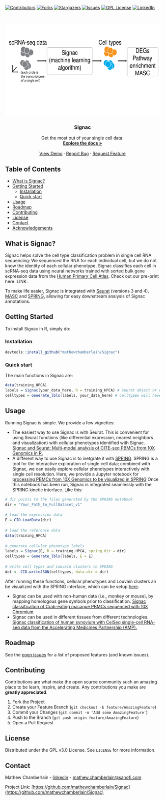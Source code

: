[![Contributors][contributors-shield]][contributors-url]
[![Forks][forks-shield]][forks-url]
[![Stargazers][stars-shield]][stars-url]
[![Issues][issues-shield]][issues-url]
[![GPL License][license-shield]][license-url]
[![LinkedIn][linkedin-shield]][linkedin-url]

<!-- PROJECT LOGO -->
<br />
<p align="center">
  <a href="https://www.sanofi.com/">
    <img src="images/GitHubFigure.svg" alt="Logo" width="600" height="300">
  </a>

  <h3 align="center">Signac</h3>

  <p align="center">
    Get the most out of your single cell data.
    <br />
    <a href="https://github.com/mathewchamberlain/Signac"><strong>Explore the docs »</strong></a>
    <br />
    <br />
    <a href="https://htmlpreview.github.io/?https://github.com/mathewchamberlain/Signac/master/vignettes/signac-Seurat_CITEseq.html">View Demo</a>
    ·
    <a href="https://github.com/mathewchamberlain/Signac/issues">Report Bug</a>
    ·
    <a href="https://github.com/mathewchamberlain/Signac/issues">Request Feature</a>
  </p>
</p>



<!-- TABLE OF CONTENTS -->
## Table of Contents

* [What is Signac?](#about-the-project)
* [Getting Started](#getting-started)
  * [Installation](#installation)
  * [Quick start](#quickstart)
* [Usage](#usage)
* [Roadmap](#roadmap)
* [Contributing](#contributing)
* [License](#license)
* [Contact](#contact)
* [Acknowledgements](#acknowledgements)



<!-- ABOUT THE PROJECT -->
## What is Signac?

Signac helps solve the cell type classification problem in single cell RNA sequencing: We sequenced the RNA for each individual cell, but we do not know the identity of each cellular phenotype. Signac classifies each cell in scRNA-seq data using neural networks trained with sorted bulk gene expression data from the [Human Primary Cell Atlas](https://bmcgenomics.biomedcentral.com/articles/10.1186/1471-2164-14-632). Check out our pre-print here: LINK.

To make life easier, Signac is integrated with [Seurat](https://satijalab.org/seurat/) (versions 3 and 4), [MASC](https://pubmed.ncbi.nlm.nih.gov/30333237/) and [SPRING](https://pubmed.ncbi.nlm.nih.gov/29228172/), allowing for easy downstream analysis of Signac annotations.

<!-- GETTING STARTED -->
## Getting Started

To install Signac in R, simply do:

### Installation

```r
devtools::install_github("mathewchamberlain/Signac")
```

### Quick start

The main functions in Signac are:

```r
data(training_HPCA)
labels = Signac(your_data_here, R = training_HPCA) # Seurat object or expression matrix
celltypes = Generate_lbls(labels, your_data_here) # celltypes will have the cellular phenotype labels for each cell in your data.
```

<!-- USAGE EXAMPLES -->
## Usage

Running Signac is simple. We provide a few vignettes:

* The easiest way to use Signac is with Seurat. This is convenient for using Seurat functions (like differential expression, nearest neighbors and visualization) with cellular phenotypes identified with Signac. [Signac and Seurat: Multi-modal analysis of CITE-seq PBMCs from 10X Genomics in R.](https://htmlpreview.github.io/?https://github.com/mathewchamberlain/Signac/master/vignettes/signac-Seurat_CITEseq.html)
* A different way to use Signac is to inetgrate it with [SPRING](https://pubmed.ncbi.nlm.nih.gov/29228172/). SPRING is a tool for the interactive exploration of single cell data; combined with Signac, we can easily explore cellular phenotypes interactively with single cell resolution. Here, we provide a Jupyter notebook for [processing PBMCs from 10X Genomics to be visualized in SPRING](https://github.com/mathewchamberlain/Signac/blob/master/vignettes/spring_notebook_celseq.ipynb) Once this notebook has been run, Signac is integrated seamlessly with the SPRING kinetic interface. Like this:
```r
# dir points to the files generated by the SPRING notebook
dir = "Your_Path_to_FullDataset_v1" 

# load the expression data
E = CID.LoadData(dir)

# load the reference data
data(training_HPCA)

# generate cellular phenotype labels
labels = Signac(E, R = training_HPCA, spring.dir = dir)
celltypes = Generate_lbls(labels, E = E)

# write cell types and Louvain clusters to SPRING
dat <- CID.writeJSON(celltypes, data.dir = dir)
```

After running these functions, cellular phenotypes and Louvain clusters an be visualized with the SPRING interface, which can be setup [here](https://github.com/AllonKleinLab/SPRING_dev). 

* Signac can be used with non-human data (i.e., monkey or mouse), by mapping homologous gene symbols prior to classification. [Signac classification of Crab-eating macaque PBMCs sequenced with 10X Chromium](https://github.com/mathewchamberlain/Signac/blob/master/vignettes/spring_notebook_celseq.ipynb)
* Signac can be used in different tissues from different technologies. [Signac classification of human synovium with CelSeq single-cell RNA-seq data from the Accelerating Medicines Partnership (AMP).](https://github.com/mathewchamberlain/Signac/blob/master/vignettes/spring_notebook_celseq.ipynb)


<!-- ROADMAP -->
## Roadmap

See the [open issues](https://github.com/mathewchamberlain/Signac/issues) for a list of proposed features (and known issues).

<!-- CONTRIBUTING -->
## Contributing

Contributions are what make the open source community such an amazing place to be learn, inspire, and create. Any contributions you make are **greatly appreciated**.

1. Fork the Project
2. Create your Feature Branch (`git checkout -b feature/AmazingFeature`)
3. Commit your Changes (`git commit -m 'Add some AmazingFeature'`)
4. Push to the Branch (`git push origin feature/AmazingFeature`)
5. Open a Pull Request

<!-- LICENSE -->
## License

Distributed under the GPL v3.0 License. See `LICENSE` for more information.

<!-- CONTACT -->
## Contact

Mathew Chamberlain - [linkedin](https://linkedin.com/in/chamberlainmathew) - mathew.chamberlain@sanofi.com

Project Link: [https://github.com/mathewchamberlain/Signac](https://github.com/mathewchamberlain/Signac)

<!-- MARKDOWN LINKS & IMAGES -->
<!-- https://www.markdownguide.org/basic-syntax/#reference-style-links -->
[contributors-shield]: https://img.shields.io/github/contributors/mathewchamberlain/Signac.svg?style=flat-square
[contributors-url]: https://github.com/mathewchamberlain/Signac/graphs/contributors
[forks-shield]: https://img.shields.io/github/forks/mathewchamberlain/Signac.svg?style=flat-square
[forks-url]: https://github.com/mathewchamberlain/Signac/network/members
[stars-shield]: https://img.shields.io/github/stars/mathewchamberlain/Signac.svg?style=flat-square
[stars-url]: https://github.com/mathewchamberlain/Signac/stargazers
[issues-shield]: https://img.shields.io/github/issues/mathewchamberlain/Signac.svg?style=flat-square
[issues-url]: https://github.com/mathewchamberlain/Signac/issues
[license-shield]: https://img.shields.io/github/license/mathewchamberlain/Signac.svg?style=flat-square
[license-url]: https://choosealicense.com/licenses/gpl-3.0/
[linkedin-shield]: https://img.shields.io/badge/-LinkedIn-black.svg?style=flat-square&logo=linkedin&colorB=555
[linkedin-url]: https://linkedin.com/in/chamberlainmathew
[product-screenshot]: images/screenshot.png
